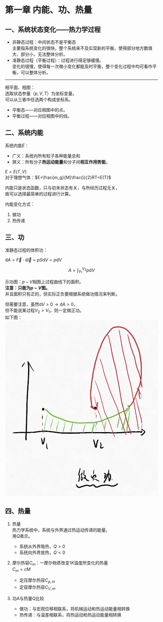 # 第一章 内能、功、热量

## 一、系统状态变化——热力学过程

* 非静态过程：中间状态不是平衡态  
  主要指系统变化的很快，整个系统来不及实现新的平衡，使得部分地方数值大、部分小，无法整体分析。
* 准静态过程（平衡过程）：过程进行得足够缓慢。  
  变化的很慢，使得每一次微小变化都能及时平衡，整个变化过程中均可看作平衡，可以整体分析。

---

相平面、相图：  
选取状态参量（$p,V,T$）为坐标变量。  
可以从三者中任选两个构成坐标系。

* 平衡态——对应相图中的点。
* 平衡过程——对应相图中的线。

## 二、系统内能

系统内能$E$：

* 广义：系统内所有粒子各种能量总和
* 狭义：所有分子**热运动能量**和分子间**相互作用势能**。

$E=E(T,V)$  
对于理想气体：$E=\frac{m_g}{M}\frac{i}{2}RT=E(T)$

内能只是状态函数，只与初末状态有关，与所经历过程无关，  
故可以选择最简单的过程进行计算。

内能变化方式：

1. 做功
2. 热传递

## 三、功

准静态过程的体积功：

$\textrm{d}A=\vec{F}\cdot\textrm{d}\vec{l}=pS\textrm{d}V=p\textrm{d}V$

$$
A=\int_{V_1}^{V_2}p\textrm{d}V
$$

示功图：$p-V$相图上过程曲线下的面积。  
**注意：只能为$p-V$图。**  
并且面积只有正的，但实际正负要根据系统做功情况来判断。

但需要注意，虽然$\textrm{d}V>0\rightarrow\textrm{d}A>0$，  
但不能说某过程$V_2>V_1$，则一定做正功。  
如下图：  
![图 1](images/Thermodynamic_Law-1--12-14_17-53-36.png)

## 四、热量

1. 热量  
   热力学系统中，系统与外界通过热运动传递的能量，  
   用$Q$表示。

   * 系统从外界吸热，$Q>0$
   * 系统向外界放热，$Q<0$
2. 摩尔热容$C_m$：一摩尔物质改变$1K$温度所变化的热量  
   $C_m=cM$
   * 定压摩尔热容$C_{p,m}$
   * 定容摩尔热容$C_{V,m}$
3. 功$A$与热量$Q$比较  
   * 做功：与宏观位移相联系，将机械运动和热运动能量相转换
   * 热传递：与温差相联系，将热运动和热运动能量相转换

